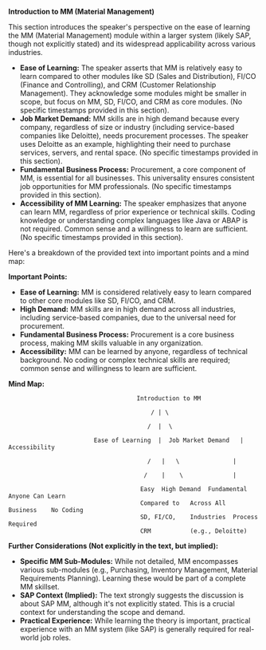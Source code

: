  **Introduction to MM (Material Management)**

This section introduces the speaker's perspective on the ease of learning the MM (Material Management) module within a larger system (likely SAP, though not explicitly stated) and its widespread applicability across various industries.

*   **Ease of Learning:** The speaker asserts that MM is relatively easy to learn compared to other modules like SD (Sales and Distribution), FI/CO (Finance and Controlling), and CRM (Customer Relationship Management).  They acknowledge some modules might be smaller in scope, but focus on MM, SD, FI/CO, and CRM as core modules. (No specific timestamps provided in this section).
*   **Job Market Demand:**  MM skills are in high demand because every company, regardless of size or industry (including service-based companies like Deloitte), needs procurement processes.  The speaker uses Deloitte as an example, highlighting their need to purchase services, servers, and rental space. (No specific timestamps provided in this section).
*   **Fundamental Business Process:** Procurement, a core component of MM, is essential for all businesses.  This universality ensures consistent job opportunities for MM professionals. (No specific timestamps provided in this section).
*   **Accessibility of MM Learning:** The speaker emphasizes that anyone can learn MM, regardless of prior experience or technical skills.  Coding knowledge or understanding complex languages like Java or ABAP is not required.  Common sense and a willingness to learn are sufficient. (No specific timestamps provided in this section).

Here's a breakdown of the provided text into important points and a mind map:

**Important Points:**

*   **Ease of Learning:** MM is considered relatively easy to learn compared to other core modules like SD, FI/CO, and CRM.
*   **High Demand:** MM skills are in high demand across all industries, including service-based companies, due to the universal need for procurement.
*   **Fundamental Business Process:** Procurement is a core business process, making MM skills valuable in any organization.
*   **Accessibility:** MM can be learned by anyone, regardless of technical background.  No coding or complex technical skills are required; common sense and willingness to learn are sufficient.

**Mind Map:**

```
                                    Introduction to MM

                                        / | \

                                       /  |  \

                        Ease of Learning  |  Job Market Demand   |  Accessibility

                                       /   |   \               |

                                      /    |    \              |

                                     Easy  High Demand  Fundamental   Anyone Can Learn
                                     Compared to   Across All  Business    No Coding
                                     SD, FI/CO,    Industries  Process     Required
                                     CRM           (e.g., Deloitte)
```

**Further Considerations (Not explicitly in the text, but implied):**

*   **Specific MM Sub-Modules:** While not detailed, MM encompasses various sub-modules (e.g., Purchasing, Inventory Management, Material Requirements Planning).  Learning these would be part of a complete MM skillset.
*   **SAP Context (Implied):**  The text strongly suggests the discussion is about SAP MM, although it's not explicitly stated.  This is a crucial context for understanding the scope and demand.
*   **Practical Experience:**  While learning the theory is important, practical experience with an MM system (like SAP) is generally required for real-world job roles.
